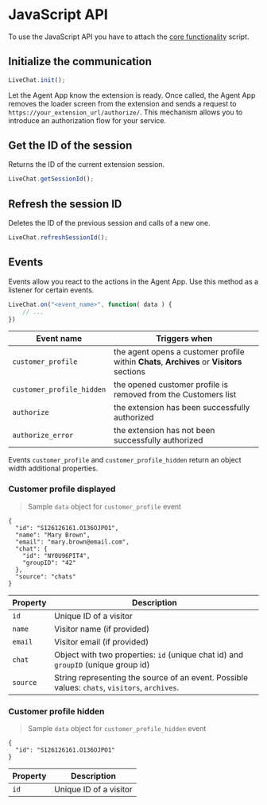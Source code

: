 # JavaScript API

To use the JavaScript API you have to attach the [core functionality](#core-functionality) script.

## Initialize the communication
```js
LiveChat.init();
```

Let the Agent App know the extension is ready. Once called, the Agent App removes the loader screen from the extension and sends a request to `https://your_extension_url/authorize/`. This mechanism allows you to introduce an authorization flow for your service.

## Get the ID of the session

Returns the ID of the current extension session.

```js
LiveChat.getSessionId();
```

## Refresh the session ID

Deletes the ID of the previous session and calls of a new one.

```js
LiveChat.refreshSessionId();
```

## Events 

Events allow you react to the actions in the Agent App. Use this method as a listener for certain events.

```js
LiveChat.on("<event_name>", function( data ) {
	// ...
})
```

| Event name | Triggers when |
|------------|-------------|
| `customer_profile` | the agent opens a customer profile within **Chats**, **Archives** or **Visitors** sections |
| `customer_profile_hidden` | the opened customer profile is removed from the Customers list |
| `authorize` | the extension has been successfully authorized |
| `authorize_error` | the extension has not been successfully authorized |

Events `customer_profile` and `customer_profile_hidden` return an object width additional properties.

### Customer profile displayed

> Sample `data` object for `customer_profile` event

```json-doc
{
  "id": "S126126161.O136OJPO1",
  "name": "Mary Brown",
  "email": "mary.brown@email.com",
  "chat": {
    "id": "NY0U96PIT4",
    "groupID": "42"
  },
  "source": "chats"
}
```

| Property | Description |
|------------|-------------|
| `id` | Unique ID of a visitor |
| `name` | Visitor name (if provided) |
| `email` | Visitor email (if provided) |
| `chat` | Object with two properties: `id` (unique chat id) and `groupID` (unique group id) |
| `source` | String representing the source of an event. Possible values: `chats`, `visitors`, `archives`. |

### Customer profile hidden

> Sample `data` object for `customer_profile_hidden` event

```json-doc
{
  "id": "S126126161.O136OJPO1"
}
```

| Property | Description |
|------------|-------------|
| `id` | Unique ID of a visitor |
